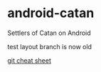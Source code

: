 # android-catan
Settlers of Catan on Android

test layout branch is now old

[git cheat sheet](http://www.codingdojo.com/blog/wp-content/uploads/Learn_Github_ArtEnhanced.jpg "How to use git")

